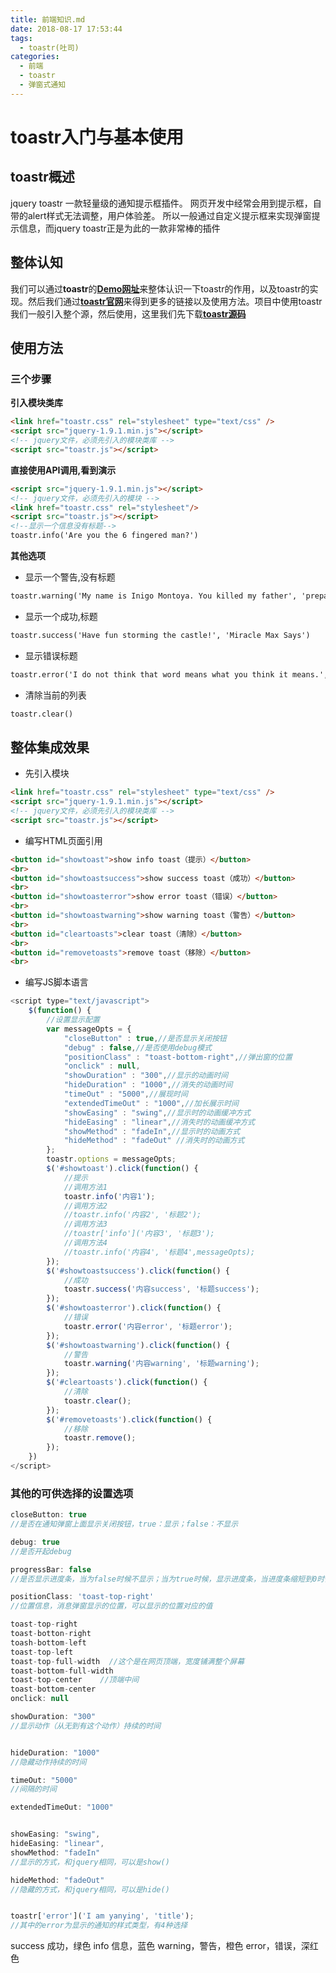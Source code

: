 ```yaml
---
title: 前端知识.md
date: 2018-08-17 17:53:44
tags: 
  - toastr(吐司)
categories:
  - 前端
  - toastr
  - 弹窗式通知
---
```

# toastr入门与基本使用

## toastr概述

 jquery toastr 一款轻量级的通知提示框插件。
  网页开发中经常会用到提示框，自带的alert样式无法调整，用户体验差。
  所以一般通过自定义提示框来实现弹窗提示信息，而jquery toastr正是为此的一款非常棒的插件
 
 ## 整体认知
 
  我们可以通过**toastr**的[**Demo网址**](https://codeseven.github.io/toastr/demo.html)来整体认识一下toastr的作用，以及toastr的实现。然后我们通过[**toastr官网**](https://codeseven.github.io/toastr/)来得到更多的链接以及使用方法。项目中使用toastr我们一般引入整个源，然后使用，这里我们先下载[**toastr源码**](https://github.com/CodeSeven/toastr)
  
## 使用方法

### 三个步骤

**引入模块类库**

```html
<link href="toastr.css" rel="stylesheet" type="text/css" />
<script src="jquery-1.9.1.min.js"></script>
<!-- jquery文件，必须先引入的模块类库 -->
<script src="toastr.js"></script>
```

**直接使用API调用,看到演示**
```html
<script src="jquery-1.9.1.min.js"></script>
<!-- jquery文件，必须先引入的模块 -->
<link href="toastr.css" rel="stylesheet"/>
<script src="toastr.js"></script>
<!--显示一个信息没有标题-->
toastr.info('Are you the 6 fingered man?')
```
**其他选项**    
- 显示一个警告,没有标题
```html
toastr.warning('My name is Inigo Montoya. You killed my father', 'prepare to die!')
```
- 显示一个成功,标题
```html
toastr.success('Have fun storming the castle!', 'Miracle Max Says')
```
- 显示错误标题
```html
toastr.error('I do not think that word means what you think it means.', 'Inconceivable!')
```
- 清除当前的列表
```html
toastr.clear()
```

## 整体集成效果

- 先引入模块

```html
<link href="toastr.css" rel="stylesheet" type="text/css" />
<script src="jquery-1.9.1.min.js"></script>
<!-- jquery文件，必须先引入的模块类库 -->
<script src="toastr.js"></script>
```
- 编写HTML页面引用

```html
<button id="showtoast">show info toast（提示）</button>
<br>
<button id="showtoastsuccess">show success toast（成功）</button>
<br>
<button id="showtoasterror">show error toast（错误）</button>
<br>
<button id="showtoastwarning">show warning toast（警告）</button>
<br>
<button id="cleartoasts">clear toast（清除）</button>
<br>
<button id="removetoasts">remove toast（移除）</button>
<br>
```

- 编写JS脚本语言

```javascript
<script type="text/javascript">
    $(function() {
        //设置显示配置
        var messageOpts = {
            "closeButton" : true,//是否显示关闭按钮
            "debug" : false,//是否使用debug模式
            "positionClass" : "toast-bottom-right",//弹出窗的位置
            "onclick" : null,
            "showDuration" : "300",//显示的动画时间
            "hideDuration" : "1000",//消失的动画时间
            "timeOut" : "5000",//展现时间
            "extendedTimeOut" : "1000",//加长展示时间
            "showEasing" : "swing",//显示时的动画缓冲方式
            "hideEasing" : "linear",//消失时的动画缓冲方式
            "showMethod" : "fadeIn",//显示时的动画方式
            "hideMethod" : "fadeOut" //消失时的动画方式
        };
        toastr.options = messageOpts;
        $('#showtoast').click(function() {
            //提示
            //调用方法1
            toastr.info('内容1');
            //调用方法2
            //toastr.info('内容2', '标题2');
            //调用方法3
            //toastr['info']('内容3', '标题3');
            //调用方法4
            //toastr.info('内容4', '标题4',messageOpts);
        });
        $('#showtoastsuccess').click(function() {
            //成功
            toastr.success('内容success', '标题success');
        });
        $('#showtoasterror').click(function() {
            //错误
            toastr.error('内容error', '标题error');
        });
        $('#showtoastwarning').click(function() {
            //警告
            toastr.warning('内容warning', '标题warning');
        });
        $('#cleartoasts').click(function() {
            //清除
            toastr.clear();
        });
        $('#removetoasts').click(function() {   
            //移除
            toastr.remove();
        });
    })
</script>
```

### 其他的可供选择的设置选项

```javascript
closeButton: true
//是否在通知弹窗上面显示关闭按钮，true：显示；false：不显示

debug: true
//是否开起debug

progressBar: false
//是否显示进度条，当为false时候不显示；当为true时候，显示进度条，当进度条缩短到0时候，消息通知弹窗消失

positionClass: 'toast-top-right'
//位置信息，消息弹窗显示的位置，可以显示的位置对应的值

toast-top-right
toast-botton-right
toash-bottom-left
toast-top-left
toast-top-full-width  //这个是在网页顶端，宽度铺满整个屏幕
toast-bottom-full-width
toast-top-center    //顶端中间
toast-bottom-center
onclick: null

showDuration: "300"
//显示动作（从无到有这个动作）持续的时间


hideDuration: "1000"
//隐藏动作持续的时间

timeOut: "5000"
//间隔的时间

extendedTimeOut: "1000"


showEasing: "swing",
hideEasing: "linear",
showMethod: "fadeIn"
//显示的方式，和jquery相同，可以是show()

hideMethod: "fadeOut"
//隐藏的方式，和jquery相同，可以是hide()


toastr['error']('I am yanying', 'title');
//其中的error为显示的通知的样式类型，有4种选择
```
success 成功，绿色
info 信息，蓝色
warning，警告，橙色
error，错误，深红色


 